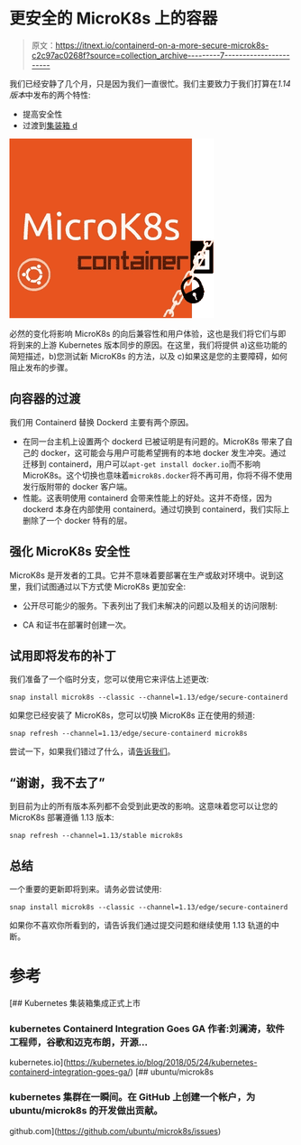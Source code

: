# 更安全的 MicroK8s 上的容器

> 原文：<https://itnext.io/containerd-on-a-more-secure-microk8s-c2c97ac0268f?source=collection_archive---------7----------------------->

我们已经安静了几个月，只是因为我们一直很忙。我们主要致力于我们打算在*1.14 版本*中发布的两个特性:

*   提高安全性
*   过渡到[集装箱 d](https://containerd.io/)

![](img/61d4f80b568deda31d62dc977f5e0cdb.png)

必然的变化将影响 MicroK8s 的向后兼容性和用户体验，这也是我们将它们与即将到来的上游 Kubernetes 版本同步的原因。在这里，我们将提供 a)这些功能的简短描述，b)您测试新 MicroK8s 的方法，以及 c)如果这是您的主要障碍，如何阻止发布的步骤。

## 向容器的过渡

我们用 Containerd 替换 Dockerd 主要有两个原因。

*   在同一台主机上设置两个 dockerd 已被证明是有问题的。MicroK8s 带来了自己的 docker，这可能会与用户可能希望拥有的本地 docker 发生冲突。通过迁移到 containerd，用户可以`apt-get install docker.io`而不影响 MicroK8s。这个切换也意味着`microk8s.docker`将不再可用，你将不得不使用发行版附带的 docker 客户端。
*   性能。这表明使用 containerd 会带来性能上的好处。这并不奇怪，因为 dockerd 本身在内部使用 containerd。通过切换到 containerd，我们实际上删除了一个 docker 特有的层。

## 强化 MicroK8s 安全性

MicroK8s 是开发者的工具。它并不意味着要部署在生产或敌对环境中。说到这里，我们试图通过以下方式使 MicroK8s 更加安全:

*   公开尽可能少的服务。下表列出了我们未解决的问题以及相关的访问限制:

*   CA 和证书在部署时创建一次。

## 试用即将发布的补丁

我们准备了一个临时分支，您可以使用它来评估上述更改:

```
snap install microk8s --classic --channel=1.13/edge/secure-containerd
```

如果您已经安装了 MicroK8s，您可以切换 MicroK8s 正在使用的频道:

```
snap refresh --channel=1.13/edge/secure-containerd microk8s
```

尝试一下，如果我们错过了什么，请[告诉我们](https://github.com/ubuntu/microk8s/issues)。

## “谢谢，我不去了”

到目前为止的所有版本系列都不会受到此更改的影响。这意味着您可以让您的 MicroK8s 部署遵循 1.13 版本:

```
snap refresh --channel=1.13/stable microk8s
```

## 总结

一个重要的更新即将到来。请务必尝试使用:

```
snap install microk8s --classic --channel=1.13/edge/secure-containerd
```

如果你不喜欢你所看到的，请告诉我们通过提交问题和继续使用 1.13 轨道的中断。

# 参考

[](https://kubernetes.io/blog/2018/05/24/kubernetes-containerd-integration-goes-ga/) [## Kubernetes 集装箱集成正式上市

### kubernetes Containerd Integration Goes GA 作者:刘澜涛，软件工程师，谷歌和迈克布朗，开源…

kubernetes.io](https://kubernetes.io/blog/2018/05/24/kubernetes-containerd-integration-goes-ga/) [](https://github.com/ubuntu/microk8s/issues) [## ubuntu/microk8s

### kubernetes 集群在一瞬间。在 GitHub 上创建一个帐户，为 ubuntu/microk8s 的开发做出贡献。

github.com](https://github.com/ubuntu/microk8s/issues)
